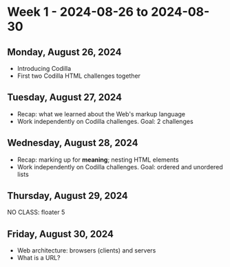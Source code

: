 # Week 1 - 2024-08-26 to 2024-08-30

## Monday, August 26, 2024

- Introducing Codilla
- First two Codilla HTML challenges together

## Tuesday, August 27, 2024

- Recap: what we learned about the Web's markup language
- Work independently on Codilla challenges. Goal: 2 challenges

## Wednesday, August 28, 2024

- Recap: marking up for **meaning**; nesting HTML elements
- Work independently on Codilla challenges. Goal: ordered and unordered lists

## Thursday, August 29, 2024

NO CLASS: floater 5

## Friday, August 30, 2024

- Web architecture: browsers (clients) and servers
- What is a URL?
